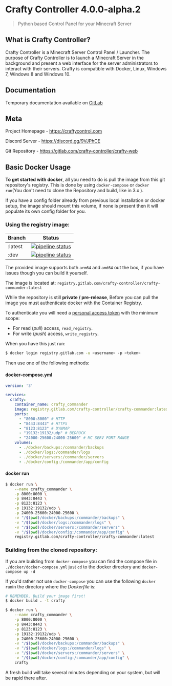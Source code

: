 # Crafty Controller 4.0.0-alpha.2
> Python based Control Panel for your Minecraft Server

## What is Crafty Controller?
Crafty Controller is a Minecraft Server Control Panel / Launcher. The purpose
of Crafty Controller is to launch a Minecraft Server in the background and present
a web interface for the server administrators to interact with their servers. Crafty
is compatible with Docker, Linux, Windows 7, Windows 8 and Windows 10.

## Documentation
Temporary documentation available on [GitLab](https://gitlab.com/crafty-controller/crafty-commander/wikis/home)

## Meta
Project Homepage - https://craftycontrol.com

Discord Server - https://discord.gg/9VJPhCE

Git Repository - https://gitlab.com/crafty-controller/crafty-web

## Basic Docker Usage

**To get started with docker**, all you need to do is pull the image from this git repository's registry.
This is done by using `docker-compose` or `docker run`(You don't need to clone the Repository and build, like in 3.x ).

If you have a config folder already from previous local installation or docker setup, the image should mount this volume, if none is present then it will populate its own config folder for you.

### Using the registry image:
| Branch             | Status                                                                |
| ----------------- | ------------------------------------------------------------------ |
| :latest | [![pipeline status](https://gitlab.com/crafty-controller/crafty_commander/badges/master/pipeline.svg)](https://gitlab.com/crafty-controller/crafty_commander/-/commits/master) |
| :dev | [![pipeline status](https://gitlab.com/crafty-controller/crafty_commander/badges/dev/pipeline.svg)](https://gitlab.com/crafty-controller/crafty_commander/-/commits/dev) |

The provided image supports both `arm64` and `amd64` out the box, if you have issues though you can build it yourself.

The image is located at: `registry.gitlab.com/crafty-controller/crafty-commander:latest`

While the repository is still **private / pre-release**,
Before you can pull the image you must authenticate docker with the Container Registry.

To authenticate you will need a [personal access token](https://docs.gitlab.com/ee/user/profile/personal_access_tokens.html)
with the minimum scope:

- For read (*pull*) access, `read_registry`.
- For write (*push*) access, `write_registry`.

When you have this just run:
```bash
$ docker login registry.gitlab.com -u <username> -p <token>
```
Then use one of the following methods:
#### docker-compose.yml
```yml
version: '3'

services:
  crafty:
    container_name: crafty_commander
    image: registry.gitlab.com/crafty-controller/crafty-commander:latest
    ports:
      - "8000:8000" # HTTP
      - "8443:8443" # HTTPS
      - "8123:8123" # DYNMAP
      - "19132:19132/udp" # BEDROCK
      - "24000-25600:24000-25600" # MC SERV PORT RANGE
    volumes:
      - ./docker/backups:/commander/backups
      - ./docker/logs:/commander/logs
      - ./docker/servers:/commander/servers
      - ./docker/config:/commander/app/config
```

#### docker run
```sh
$ docker run \
	--name crafty_commander \
	-p 8000:8000 \
	-p 8443:8443 \
	-p 8123:8123 \
	-p 19132:19132/udp \
	-p 24000-25600:24000-25600 \
	-v "/$(pwd)/docker/backups:/commander/backups" \
	-v "/$(pwd)/docker/logs:/commander/logs" \
	-v "/$(pwd)/docker/servers:/commander/servers" \
	-v "/$(pwd)/docker/config:/commander/app/config" \
	registry.gitlab.com/crafty-controller/crafty-commander:latest
```

### Building from the cloned repository:

If you are building from `docker-compose` you can find the compose file in `./docker/docker-compose.yml` just `cd` to the docker directory and `docker-compose up -d`

If you'd rather not use `docker-compose` you can use the following `docker run`in the directory where the *Dockerfile* is:
```sh
# REMEMBER, Build your image first!
$ docker build . -t crafty

$ docker run \
	--name crafty_commander \
	-p 8000:8000 \
	-p 8443:8443 \
	-p 8123:8123 \
	-p 19132:19132/udp \
	-p 24000-25600:24000-25600 \
	-v "/$(pwd)/docker/backups:/commander/backups" \
	-v "/$(pwd)/docker/logs:/commander/logs" \
	-v "/$(pwd)/docker/servers:/commander/servers" \
	-v "/$(pwd)/docker/config:/commander/app/config" \
	crafty
```
A fresh build will take several minutes depending on your system, but will be rapid there after.
